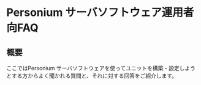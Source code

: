 # Personium サーバソフトウェア運用者向FAQ

## 概要

ここではPersonium サーバソフトウェアを使ってユニットを構築・設定しようとする方からよく聞かれる質問と、それに対する回答をご紹介します。

### 

